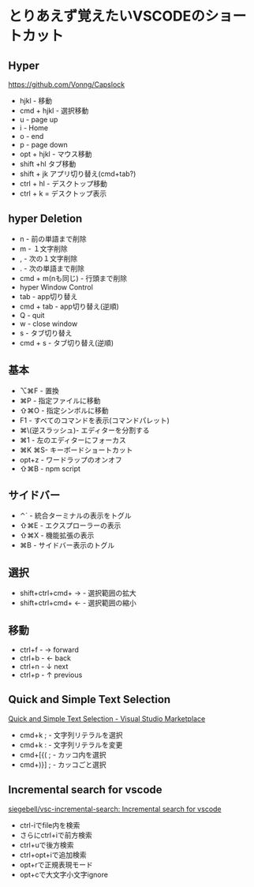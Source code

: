 # とりあえず覚えたいVSCODEのショートカット

## Hyper
https://github.com/Vonng/Capslock

- hjkl - 移動
- cmd + hjkl - 選択移動
- u - page up
- i - Home
- o - end
- p - page down
- opt + hjkl - マウス移動
- shift +hl タブ移動
- shift + jk アプリ切り替え(cmd+tab?)
- ctrl + hl - デスクトップ移動
- ctrl + k = デスクトップ表示
## hyper Deletion
- n - 前の単語まで削除
- m - １文字削除
- , - 次の１文字削除
- . - 次の単語まで削除
- cmd + m(nも同じ) - 行頭まで削除
- hyper Window Control
- tab - app切り替え
- cmd + tab - app切り替え(逆順)
- Q - quit
- w - close window
- s - タブ切り替え
- cmd + s - タブ切り替え(逆順)

## 基本
- ⌥⌘F - 置換
- ⌘P   - 指定ファイルに移動
- ⇧⌘O - 指定シンボルに移動
- F1    - すべてのコマンドを表示(コマンドパレット)
- ⌘\\(逆スラッシュ)- エディターを分割する
- ⌘1    - 左のエディターにフォーカス
- ⌘K ⌘S- キーボードショートカット
- opt+z  - ワードラップのオンオフ
- ⇧⌘B  - npm script
## サイドバー
- ⌃`    - 統合ターミナルの表示をトグル
- ⇧⌘E  - エクスプローラーの表示
- ⇧⌘X  - 機能拡張の表示
- ⌘B    - サイドバー表示のトグル
## 選択
- shift+ctrl+cmd+ → - 選択範囲の拡大
- shift+ctrl+cmd+ ← - 選択範囲の縮小
## 移動
- ctrl+f - → forward
- ctrl+b - ← back
- ctrl+n - ↓ next
- ctrl+p - ↑ previous
## Quick and Simple Text Selection
[Quick and Simple Text Selection \- Visual Studio Marketplace](https://marketplace.visualstudio.com/items?itemName=dbankier.vscode-quick-select)
- cmd+k ; - 文字列リテラルを選択
- cmd+k : - 文字列リテラルを変更
- cmd+[{( ; - カッコ内を選択
- cmd+)}] ; - カッコごと選択

## Incremental search for vscode
[siegebell/vsc\-incremental\-search: Incremental search for vscode](https://github.com/siegebell/vsc-incremental-search)

- ctrl-iでfile内を検索
- さらにctrl+iで前方検索
- ctrl+uで後方検索
- ctrl+opt+iで追加検索
- opt+rで正規表現モード
- opt+cで大文字小文字ignore

